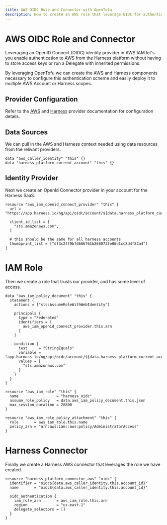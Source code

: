 ```yaml
---
title: AWS OIDC Role and Connector with OpenTofu
description: How to create an AWS role that leverage OIDC for authentication from Harness
---
```


# AWS OIDC Role and Connector

Leveraging an OpenID Connect (OIDC) identity provider in AWS IAM let's you enable authentication to AWS from the Harness platform without having to store access keys or run a Delegate with inherited permissions.

By leveraging OpenTofu we can create the AWS and Harness components necessary to configure this authentication scheme and easily deploy it to multiple AWS Account or Harness scopes.


## Provider Configuration

Refer to the [AWS](https://registry.terraform.io/providers/hashicorp/aws/latest/docs) and [Harness](https://registry.terraform.io/providers/harness/harness/latest/docs) provider documentation for configuration details.

## Data Sources

We can pull in the AWS and Harness context needed using data resources from the relivant providers:

```hcl
data "aws_caller_identity" "this" {}
data "harness_platform_current_account" "this" {}
```

## Identity Provider

Next we create an OpenId Connector provider in your account for the Harness SaaS.

```hcl
resource "aws_iam_openid_connect_provider" "this" {
  url = "https://app.harness.io/ng/api/oidc/account/${data.harness_platform_current_account.this.id}"

  client_id_list = [
    "sts.amazonaws.com",
  ]

  # this should be the same for all harness accounts
  thumbprint_list = ["df3c24f9bfd666761b268073fe06d1cc8d4f82a4"]
}
```

# IAM Role

Then we create a role that trusts our provider, and has some level of access.

```hcl
data "aws_iam_policy_document" "this" {
  statement {
    actions = ["sts:AssumeRoleWithWebIdentity"]

    principals {
      type = "Federated"
      identifiers = [
        aws_iam_openid_connect_provider.this.arn
      ]
    }

    condition {
      test     = "StringEquals"
      variable = "app.harness.io/ng/api/oidc/account/${data.harness_platform_current_account.this.id}:aud"
      values = [
        "sts.amazonaws.com"
      ]
    }
  }
}

resource "aws_iam_role" "this" {
  name                 = "harness_oidc"
  assume_role_policy   = data.aws_iam_policy_document.this.json
  max_session_duration = 28800
}

resource "aws_iam_role_policy_attachment" "this" {
  role       = aws_iam_role.this.name
  policy_arn = "arn:aws:iam::aws:policy/AdministratorAccess"
}
```

# Harness Connector

Finally we create a Harness AWS connector that leverages the role we have created.

```hcl
resource "harness_platform_connector_aws" "oidc" {
  identifier = "oidc${data.aws_caller_identity.this.account_id}"
  name       = "oidc${data.aws_caller_identity.this.account_id}"

  oidc_authentication {
    iam_role_arn       = aws_iam_role.this.arn
    region             = "us-east-1"
    delegate_selectors = []
  }
}
```
